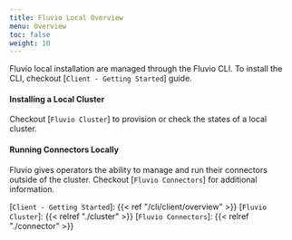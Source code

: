 ```yaml
---
title: Fluvio Local Overview
menu: Overview
toc: false
weight: 10
---
```


Fluvio local installation are managed through the Fluvio CLI. To install the CLI, checkout [`Client - Getting Started`] guide. 


#### Installing a Local Cluster

Checkout [`Fluvio Cluster`] to provision or check the states of a local cluster.

#### Running Connectors Locally

Fluvio gives operators the ability to manage and run their connectors outside of the cluster. Checkout [`Fluvio Connectors`] for additional information.

[`Client - Getting Started`]: {{< ref "/cli/client/overview" >}}
[`Fluvio Cluster`]: {{< relref "./cluster" >}}
[`Fluvio Connectors`]: {{< relref "./connector" >}}

